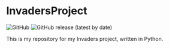 # InvadersProject

![GitHub](https://img.shields.io/github/license/gascraft971/InvadersProject) ![GitHub release (latest by date)](https://img.shields.io/github/v/release/gascraft971/InvadersProject)

This is my repository for my Invaders project, written in Python.